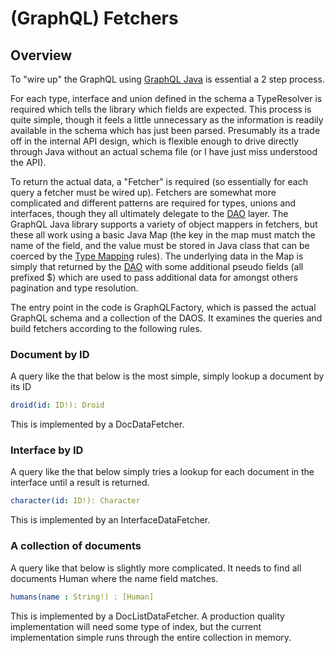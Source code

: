 # (GraphQL) Fetchers

## Overview 
To "wire up" the GraphQL using [GraphQL Java](https://github.com/graphql-java/graphql-java) is essential a 2 step 
process. 

For each type, interface and union defined in the schema a TypeResolver is required which tells the library 
which fields are expected. This process is quite simple, though it feels a little unnecessary as the information is 
readily available in the schema which has just been parsed. Presumably its a trade off in the internal API design, which is 
flexible enough to drive directly through Java without an actual schema file (or I have just miss understood the API). 

To return the actual data, a "Fetcher" is required (so essentially for each query a fetcher must be wired up). Fetchers 
are somewhat more complicated and different patterns are required for types, unions and interfaces, though they all 
ultimately delegate to the [DAO](daos) layer. The GraphQL Java library supports a variety of object mappers in fetchers, 
but these all work using a basic Java Map (the key in the map must match the name of the field, and the value must be stored 
in Java class that can be coerced by the [Type Mapping](typeMappings) rules). The underlying data in the Map is simply 
that returned by the [DAO](daos) with some additional pseudo fields (all prefixed $) which are used to pass additional 
data for amongst others pagination and type resolution.  

The entry point in the code is GraphQLFactory, which is passed the actual GraphQL schema and a collection of the DAOS. 
It examines the queries and build fetchers according to the following rules.

### Document by ID 

A query like the that below is the most simple, simply lookup a document by its ID

```yaml
droid(id: ID!): Droid
``` 

This is implemented by a DocDataFetcher.


### Interface by ID 

A query like the that below simply tries a lookup for each document in the 
interface until a result is returned.

```yaml
character(id: ID!): Character
```

This is implemented by an InterfaceDataFetcher.

### A collection of documents 

A query like that below is slightly more complicated. It needs to find all documents Human where the 
name field matches.

```yaml
humans(name : String!) : [Human]
```

This is implemented by a DocListDataFetcher.  A production quality implementation will need some type of 
index, but the current implementation simple runs through the entire collection in memory.


 
